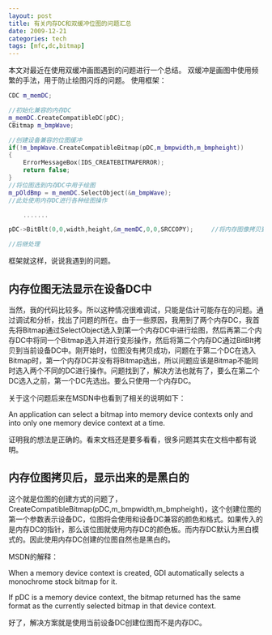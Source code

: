 ```yaml
---
layout: post
title: 有关内存DC和双缓冲位图的问题汇总
date: 2009-12-21
categories: tech
tags: [mfc,dc,bitmap]
---
```


本文对最近在使用双缓冲画图遇到的问题进行一个总结。
双缓冲是画图中使用频繁的手法，用于防止绘图闪烁的问题。
使用框架：
```C++
CDC m_memDC;

//初始化兼容的内存DC
m_memDC.CreateCompatibleDC(pDC);
CBitmap m_bmpWave;

//创建设备兼容的位图缓冲
if(!m_bmpWave.CreateCompatibleBitmap(pDC,m_bmpwidth,m_bmpheight))
{
    ErrorMessageBox(IDS_CREATEBITMAPERROR);
    return false;
}
//将位图选到内存DC中用于绘图
m_pOldBmp = m_memDC.SelectObject(&m_bmpWave);
//此处使用内存DC进行各种绘图操作

    .......

pDC->BitBlt(0,0,width,height,&m_memDC,0,0,SRCCOPY);     //将内存图像拷贝到当前设备DC中完成绘图的显示

//后继处理
```
框架就这样，说说我遇到的问题。

内存位图无法显示在设备DC中
------

当然，我的代码比较多。所以这种情况很难调试，只能是估计可能存在的问题。通过调试和分析，找出了问题的所在。由于一些原因，我用到了两个内存DC，我首先将Bitmap通过SelectObject选入到第一个内存DC中进行绘图，然后再第二个内存DC中将同一个Bitmap选入并进行变形操作，然后将第二个内存DC通过BitBlt拷贝到当前设备DC中。刚开始时，位图没有拷贝成功，问题在于第二个DC在选入Bitmap时，第一个内存DC并没有将Bitmap选出，所以问题应该是Bitmap不能同时选入两个不同的DC进行操作。问题找到了，解决方法也就有了，要么在第二个DC选入之前，第一个DC先选出。要么只使用一个内存DC。

关于这个问题后来在MSDN中也看到了相关的说明如下：

An application can select a bitmap into memory device contexts only and into only one memory device context at a time.

证明我的想法是正确的。看来文档还是要多看看，很多问题其实在文档中都有说明。

内存位图拷贝后，显示出来的是黑白的
------

这个就是位图的创建方式的问题了，CreateCompatibleBitmap(pDC,m_bmpwidth,m_bmpheight)，这个创建位图的第一个参数表示设备DC，位图将会使用和设备DC兼容的颜色和格式。如果传入的是内存DC的指针，那么该位图就使用内存DC的颜色板。而内存DC默认为黑白模式的。因此使用内存DC创建的位图自然也是黑白的。

MSDN的解释：

When a memory device context is created, GDI automatically selects a monochrome stock bitmap for it.

If pDC is a memory device context, the bitmap returned has the same format as the currently selected bitmap in that device context.

好了，解决方案就是使用当前设备DC创建位图而不是内存DC。
